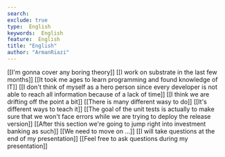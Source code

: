 ```yaml
---
search:
exclude: true
type:  English
keywords:  English
feature:  English
title: "English"
author: "ArmanRiazi"
---
```



[[I'm gonna cover any boring theory]]
[[I work on substrate in the last few months]]
[[It took me ages to learn programming and found knowledge of IT]]
[[I don't think of myself as a hero person since every developer is not able to reach all information because of a lack of time]]
[[I think we are drifting off the point a bit]]
[[There is many different wasy to do]]
[[It's different ways to teach it]]
[[The goal of the unit tests is actually to make sure that we won't face errors while we are trying to deploy the release version]]
[[After this section we're going to jump right into investment banking as such]]
 [[We need to move on ...]]
[[I will take questions at the end of my presentation]]
[[Feel free to ask questions during my presentation]]